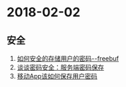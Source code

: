 # 2018-02-02

## 安全
1. [如何安全的存储用户的密码--freebuf](http://www.freebuf.com/articles/web/28527.html)  
2. [谈谈密码安全：服务端密码保存](http://blog.csdn.net/daiyudong2020/article/details/54375435)
3. [移动App该如何保存用户密码](http://blog.csdn.net/hengyunabc/article/details/34623957)
